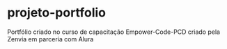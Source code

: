 # projeto-portfolio
Portfólio criado no curso de capacitação Empower-Code-PCD criado pela Zenvia em parceria com Alura
